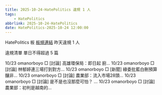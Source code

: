 ```yaml
---
title: 2025-10-24-HatePolitics 違規 1 人
tags:
    - HatePolitics
abbrlink: 2025-10-24-HatePolitics
date: HatePolitics-2025-10-24 12:00:00
---
```

HatePolitics 板 [板規連結](https://www.ptt.cc/bbs/HatePolitics/M.1617115262.A.D60.html)
昨天違規 1 人
<!-- more -->

違規清單
單日不得超過 5 篇

10/23 omanorboyo □ [討論] 高雄環保局：即日起 廚…
10/23 omanorboyo □ [討論] 林郁婷連三場打到對方…
10/23 omanorboyo □ [新聞] 綠委批藍白刪預算釀非…
10/23 omanorboyo □ [討論] 農業部：流入市場28頭…
10/23 omanorboyo □ [討論] 是不是也沒那麼可怕？ …
10/23 omanorboyo □ [討論] 農業部：初判是越南的…